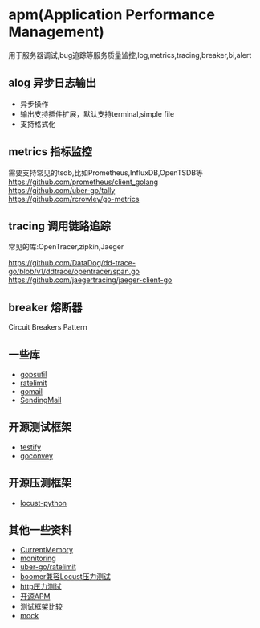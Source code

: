 # apm(Application Performance Management)

用于服务器调试,bug追踪等服务质量监控,log,metrics,tracing,breaker,bi,alert

## alog 异步日志输出

- 异步操作
- 输出支持插件扩展，默认支持terminal,simple file
- 支持格式化

## metrics 指标监控

需要支持常见的tsdb,比如Prometheus,InfluxDB,OpenTSDB等  
https://github.com/prometheus/client_golang  
https://github.com/uber-go/tally  
https://github.com/rcrowley/go-metrics  

## tracing 调用链路追踪

常见的库:OpenTracer,zipkin,Jaeger

https://github.com/DataDog/dd-trace-go/blob/v1/ddtrace/opentracer/span.go    
https://github.com/jaegertracing/jaeger-client-go  

## breaker 熔断器

Circuit Breakers Pattern

## 一些库

- [gopsutil](https://github.com/shirou/gopsutil)
- [ratelimit](https://github.com/uber-go/ratelimit/)
- [gomail](https://github.com/go-gomail/gomail)
- [SendingMail](https://github.com/golang/go/wiki/SendingMail)

## 开源测试框架

- [testify](https://github.com/stretchr/testify)
- [goconvey](https://github.com/smartystreets/goconvey)

## 开源压测框架

- [locust-python](https://locust.io/)

## 其他一些资料

- [CurrentMemory](https://golangcode.com/print-the-current-memory-usage/)
- [monitoring](https://scene-si.org/2018/08/06/basic-monitoring-of-go-apps-with-the-runtime-package/)
- [uber-go/ratelimit](https://www.cyhone.com/articles/analysis-of-uber-go-ratelimit/)
- [boomer兼容Locust压力测试](https://github.com/myzhan/boomer)
- [http压力测试](https://github.com/link1st/go-stress-testing)
- [开源APM](https://blog.csdn.net/konglongaa/article/details/55807192)
- [测试框架比较](https://bmuschko.com/blog/go-testing-frameworks/)
- [mock](https://blog.codecentric.de/2019/07/gomock-vs-testify/)
